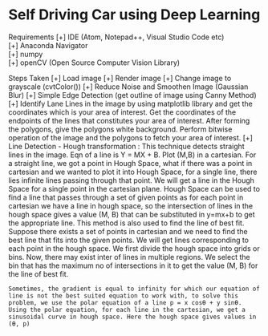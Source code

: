 # Self Driving Car using Deep Learning

Requirements
[+] IDE (Atom, Notepad++, Visual Studio Code etc)<br/>
[+] Anaconda Navigator<br/>
[+] numpy<br/>
[+] openCV (Open Source Computer Vision Library)


Steps Taken
[+] Load image
[+] Render image
[+] Change image to grayscale (cvtColor())
[+] Reduce Noise and Smoothen Image (Gaussian Blur)
[+] Simple Edge Detection (get outline of image using Canny Method)
[+] Identify Lane Lines in the image by using matplotlib library and get the coordinates which is your area of interest.
    Get the coordinates of the endpoints of the lines that constitutes your area of interest. After forming the polygons, give the polygons white background. Perform bitwise operation of the image and the polygons to fetch your area of interest.
[+] Line Detection - Hough transformation :
    This technique detects straight lines in the image. Eqn of a line is Y = MX + B. Plot (M,B) in a cartesian. For a straight line, we got a point in Hough Space, what if there was a point in cartesian and we wanted to plot it into Hough Space, for a single line, there lies infinite lines passing through that point. We will get a line in the Hough Space for a single point in the cartesian plane. Hough Space can be used to find a line that passes through a set of given points as for each point in cartesian we have a line in hough space, so the intersection of lines in the hough space gives a value (M, B) that can be substituted in y=mx+b to get the appropriate line. This method is also used to find the line of best fit. Suppose there exists a set of points in cartesian and we need to find the best line that fits into the given points. We will get lines corresponding to each point in the hough space. We first divide the hough space into grids or bins. Now, there may exist inter of lines in multiple regions. We select the bin that has the maximum no of intersections in it to get the value (M, B) for the line of best fit.

    Sometimes, the gradient is equal to infinity for which our equation of line is not the best suited equation to work with, to solve this problem, we use the polar equation of a line p = x cosƟ + y sinƟ. Using the polar equation, for each line in the cartesian, we get a sinusoidal curve in hough space. Here the hough space gives values in (Ɵ, p)
